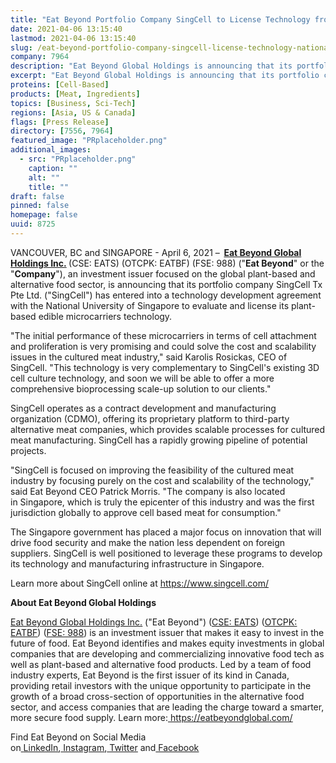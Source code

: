```yaml
---
title: "Eat Beyond Portfolio Company SingCell to License Technology from National University of Singapore"
date: 2021-04-06 13:15:40
lastmod: 2021-04-06 13:15:40
slug: /eat-beyond-portfolio-company-singcell-license-technology-national-university-singapore
company: 7964
description: "Eat Beyond Global Holdings is announcing that its portfolio company SingCell has entered into a technology development agreement with the National University of Singapore to evaluate and license its plant-based edible microcarriers technology."
excerpt: "Eat Beyond Global Holdings is announcing that its portfolio company SingCell has entered into a technology development agreement with the National University of Singapore to evaluate and license its plant-based edible microcarriers technology."
proteins: [Cell-Based]
products: [Meat, Ingredients]
topics: [Business, Sci-Tech]
regions: [Asia, US & Canada]
flags: [Press Release]
directory: [7556, 7964]
featured_image: "PRplaceholder.png"
additional_images:
  - src: "PRplaceholder.png"
    caption: ""
    alt: ""
    title: ""
draft: false
pinned: false
homepage: false
uuid: 8725
---
```

<p>VANCOUVER, BC and SINGAPORE - April 6, 2021 –<strong>  <a href="https://c212.net/c/link/?t=0&l=en&o=3119553-1&h=1018765622&u=https%3A%2F%2Featbeyondglobal.com%2F&a=Eat+Beyond+Global+Holdings+Inc."><strong>Eat Beyond Global Holdings Inc.</strong></a> </strong>(CSE: EATS) (OTCPK: EATBF) (FSE: 988) ("<strong>Eat Beyond</strong>" or the "<strong>Company</strong>"), an investment issuer focused on the global plant-based and alternative food sector, is announcing that its portfolio company SingCell Tx Pte Ltd. ("SingCell") has entered into a technology development agreement with the National University of Singapore to evaluate and license its plant-based edible microcarriers technology.</p>
<p>"The initial performance of these microcarriers in terms of cell attachment and proliferation is very promising and could solve the cost and scalability issues in the cultured meat industry," said Karolis Rosickas, CEO of SingCell. "This technology is very complementary to SingCell's existing 3D cell culture technology, and soon we will be able to offer a more comprehensive bioprocessing scale-up solution to our clients."</p>
<p>SingCell operates as a contract development and manufacturing organization (CDMO), offering its proprietary platform to third-party alternative meat companies, which provides scalable processes for cultured meat manufacturing. SingCell has a rapidly growing pipeline of potential projects.</p>
<p>"SingCell is focused on improving the feasibility of the cultured meat industry by focusing purely on the cost and scalability of the technology," said Eat Beyond CEO Patrick Morris. "The company is also located in Singapore, which is truly the epicenter of this industry and was the first jurisdiction globally to approve cell based meat for consumption."</p>
<p>The Singapore government has placed a major focus on innovation that will drive food security and make the nation less dependent on foreign suppliers. SingCell is well positioned to leverage these programs to develop its technology and manufacturing infrastructure in Singapore.</p>
<p>Learn more about SingCell online at <u><a href="https://c212.net/c/link/?t=0&l=en&o=3119553-1&h=2993155546&u=https%3A%2F%2Fwww.singcell.com%2F&a=https%3A%2F%2Fwww.singcell.com%2F">https://www.singcell.com/</a></u></p>
<p><strong>About Eat Beyond Global Holdings</strong></p>
<p><u><a href="https://c212.net/c/link/?t=0&l=en&o=3119553-1&h=1018765622&u=https%3A%2F%2Featbeyondglobal.com%2F&a=Eat+Beyond+Global+Holdings+Inc.">Eat Beyond Global Holdings Inc.</a></u> ("Eat Beyond") (<u><a href="https://c212.net/c/link/?t=0&l=en&o=3119553-1&h=2118152569&u=https%3A%2F%2Fthecse.com%2Fen%2Flistings%2Fdiversified-industries%2Feat-beyond-global-holdings-inc&a=CSE%3A+EATS">CSE: EATS</a></u>) (<u><a href="https://c212.net/c/link/?t=0&l=en&o=3119553-1&h=50680842&u=https%3A%2F%2Fwww.otcmarkets.com%2Fstock%2FEATBF%2Foverview&a=OTCPK%3A+EATBF">OTCPK: EATBF</a></u>) (<u><a href="https://c212.net/c/link/?t=0&l=en&o=3119553-1&h=2984056927&u=https%3A%2F%2Fwww.boerse-frankfurt.de%2Fequity%2Feat-beyond-global-hldgs&a=FSE%3A+988">FSE: 988</a></u>) is an investment issuer that makes it easy to invest in the future of food. Eat Beyond identifies and makes equity investments in global companies that are developing and commercializing innovative food tech as well as plant-based and alternative food products. Led by a team of food industry experts, Eat Beyond is the first issuer of its kind in Canada, providing retail investors with the unique opportunity to participate in the growth of a broad cross-section of opportunities in the alternative food sector, and access companies that are leading the charge toward a smarter, more secure food supply. Learn more:<a href="https://c212.net/c/link/?t=0&l=en&o=3119553-1&h=854373701&u=https%3A%2F%2Featbeyondglobal.com%2F&a=%C2%A0"> </a><u><a href="https://c212.net/c/link/?t=0&l=en&o=3119553-1&h=3195221824&u=https%3A%2F%2Featbeyondglobal.com%2F&a=https%3A%2F%2Featbeyondglobal.com%2F">https://eatbeyondglobal.com/</a></u></p>
<p>Find Eat Beyond on Social Media on<a href="https://c212.net/c/link/?t=0&l=en&o=3119553-1&h=2805300121&u=https%3A%2F%2Fwww.linkedin.com%2Fcompany%2Feat-beyond-global-holdings&a=%C2%A0"> </a><u><a href="https://c212.net/c/link/?t=0&l=en&o=3119553-1&h=3215237632&u=https%3A%2F%2Fwww.linkedin.com%2Fcompany%2Feat-beyond-global-holdings&a=LinkedIn">LinkedIn</a></u>,<a href="https://c212.net/c/link/?t=0&l=en&o=3119553-1&h=2425602188&u=https%3A%2F%2Fwww.instagram.com%2Featbeyondglobal%2F&a=%C2%A0"> </a><u><a href="https://c212.net/c/link/?t=0&l=en&o=3119553-1&h=2006026105&u=https%3A%2F%2Fwww.instagram.com%2Featbeyondglobal%2F&a=Instagram">Instagram</a></u>,<a href="https://c212.net/c/link/?t=0&l=en&o=3119553-1&h=828160226&u=http%3A%2F%2Ftwitter.com%2Featbeyondglobal&a=%C2%A0"> </a><u><a href="https://c212.net/c/link/?t=0&l=en&o=3119553-1&h=160080030&u=http%3A%2F%2Ftwitter.com%2Featbeyondglobal&a=Twitter">Twitter</a></u> and<a href="https://c212.net/c/link/?t=0&l=en&o=3119553-1&h=3704196117&u=https%3A%2F%2Fwww.facebook.com%2Featbeyondglobal&a=%C2%A0"> </a><u><a href="https://c212.net/c/link/?t=0&l=en&o=3119553-1&h=825791857&u=https%3A%2F%2Fwww.facebook.com%2Featbeyondglobal&a=Facebook">Facebook</a></u></p>

